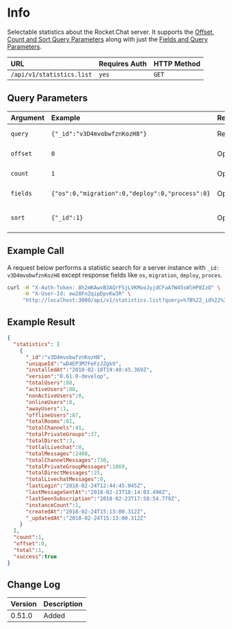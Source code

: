 # Info

Selectable statistics about the Rocket.Chat server. It supports the [Offset, Count and Sort Query Parameters](../../offset-and-count-and-sort-info/) along with just the [Fields and Query Parameters](../../query-and-fields-info/).

| URL | Requires Auth | HTTP Method |
| :--- | :--- | :--- |
| `/api/v1/statistics.list` | `yes` | `GET` |

## Query Parameters

| Argument | Example | Required | Description |
| :--- | :--- | :--- | :--- |
| `query` | `{"_id":"v3D4mvobwfznKozH8"}` | Required | See [Query Parameter](../../query-and-fields-info/) |
| `offset` | `0` | Optional | See [Offset Parameter](../../offset-and-count-and-sort-info/) |
| `count` | `1` | Optional | See [Count Parameter](../../offset-and-count-and-sort-info/) |
| `fields` | `{"os":0,"migration":0,"deploy":0,"process":0}` | Optional | See [Fields Parameters](../../query-and-fields-info/) |
| `sort` | `{"_id":1}` | Optional | See [Sort Query Parameters](../../offset-and-count-and-sort-info/) |

## Example Call

A request below performs a statistic search for a server instance with `_id: v3D4mvobwfznKozH8` except response fields like `os`, `migration`, `deploy`, `proces`.

```bash
curl -H "X-Auth-Token: 8h2mKAwxB3AQrFSjLVKMooJyjdCFaA7W45sWlHP8IzO" \
     -H "X-User-Id: ew28FnZqipDpvKw3R" \
     "http://localhost:3000/api/v1/statistics.list?query=%7B%22_id%22%3A%22v3D4mvobwfznKozH8%22%7D&fields=%7B%22os%22%3A0%2C%22migration%22%3A0%2C%22deploy%22%3A0%2C%22process%22%3A0%7D"
```

## Example Result

```json
{
  "statistics": [
    {
      "_id":"v3D4mvobwfznKozH8",
      "uniqueId":"wD4EP3M7FeFzJZgk9",
      "installedAt":"2018-02-18T19:40:45.369Z",
      "version":"0.61.0-develop",
      "totalUsers":88,
      "activeUsers":88,
      "nonActiveUsers":0,
      "onlineUsers":0,
      "awayUsers":1,
      "offlineUsers":87,
      "totalRooms":81,
      "totalChannels":41,
      "totalPrivateGroups":37,
      "totalDirect":3,
      "totlalLivechat":0,
      "totalMessages":2408,
      "totalChannelMessages":730,
      "totalPrivateGroupMessages":1869,
      "totalDirectMessages":25,
      "totalLivechatMessages":0,
      "lastLogin":"2018-02-24T12:44:45.045Z",
      "lastMessageSentAt":"2018-02-23T18:14:03.490Z",
      "lastSeenSubscription":"2018-02-23T17:58:54.779Z",
      "instanceCount":1,
      "createdAt":"2018-02-24T15:13:00.312Z",
      "_updatedAt":"2018-02-24T15:13:00.312Z"
    }
  ],
  "count":1,
  "offset":0,
  "total":1,
  "success":true
}
```

## Change Log

| Version | Description |
| :--- | :--- |
| 0.51.0 | Added |
